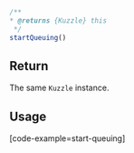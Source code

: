 ```javascript
/**
* @returns {Kuzzle} this
 */
startQueuing()
```

## Return

The same `Kuzzle` instance.

## Usage

[code-example=start-queuing]
